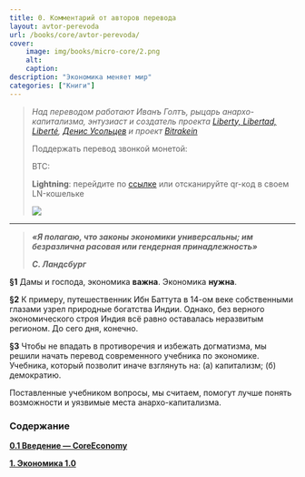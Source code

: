 ```yaml
---
title: 0. Комментарий от авторов перевода
layout: avtor-perevoda
url: /books/core/avtor-perevoda/
cover:
    image: img/books/micro-core/2.png
    alt: 
    caption: 
description: "Экономика меняет мир"
categories: ["Книги"]
---
```



> *Над переводом работают Иванъ Голтъ, рыцарь анархо-капитализма, энтузиаст и создатель проекта [Liberty, Libertad, Liberté](https://t.me/rand_philosophy), [Денис Усольцев](https://t.me/twoNumbaNinez) и проект [Bitrakein](https://bitrakein.org/)*
>
> Поддержать перевод звонкой монетой:
>
> BTC:
>
> **Lightning**: перейдите по [ссылке](https://legend.lnbits.com/lnurlp/link/deLqm8)
или отсканируйте qr-код в своем LN-кошельке
>
>![](/img/books/micro-core/core-economy1-0.png "")

------


>***«Я полагаю, что законы экономики универсальны; им безразлична расовая или гендерная принадлежность»***
>
>***С. Ландсбург***

**§1** Дамы и господа, экономика **важна**. Экономика **нужна**.

**§2** К примеру, путешественник Ибн Баттута в 14-ом веке собственными глазами узрел природные богатства Индии.
Однако, без верного экономического строя Индия всё равно оставалась неразвитым регионом. До сего дня, конечно.

**§3** Чтобы не впадать в противоречия и избежать догматизма, мы решили начать перевод современного учебника по экономике. Учебника, который позволит иначе взглянуть на: (а) капитализм; (б) демократию.

Поставленные учебником вопросы, мы считаем, помогут лучше понять возможности и уязвимые места анархо-капитализма.

### <h3>Содержание</h3>

**[0.1 Введение — CoreEconomy](/books/core/vvedenie/)**

**[1. Экономика 1.0](/1-ekonomika-1-1-neravenstvo-dohodov/)**